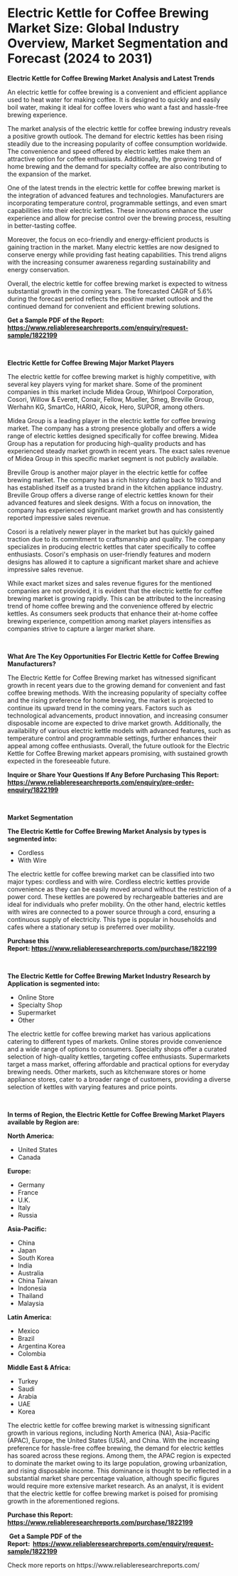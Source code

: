 <p><h1>Electric Kettle for Coffee Brewing Market Size: Global Industry Overview, Market Segmentation and Forecast (2024 to 2031)</h1></p><p><strong>Electric Kettle for Coffee Brewing Market Analysis and Latest Trends</strong></p>
<p><p>An electric kettle for coffee brewing is a convenient and efficient appliance used to heat water for making coffee. It is designed to quickly and easily boil water, making it ideal for coffee lovers who want a fast and hassle-free brewing experience.</p><p>The market analysis of the electric kettle for coffee brewing industry reveals a positive growth outlook. The demand for electric kettles has been rising steadily due to the increasing popularity of coffee consumption worldwide. The convenience and speed offered by electric kettles make them an attractive option for coffee enthusiasts. Additionally, the growing trend of home brewing and the demand for specialty coffee are also contributing to the expansion of the market.</p><p>One of the latest trends in the electric kettle for coffee brewing market is the integration of advanced features and technologies. Manufacturers are incorporating temperature control, programmable settings, and even smart capabilities into their electric kettles. These innovations enhance the user experience and allow for precise control over the brewing process, resulting in better-tasting coffee.</p><p>Moreover, the focus on eco-friendly and energy-efficient products is gaining traction in the market. Many electric kettles are now designed to conserve energy while providing fast heating capabilities. This trend aligns with the increasing consumer awareness regarding sustainability and energy conservation.</p><p>Overall, the electric kettle for coffee brewing market is expected to witness substantial growth in the coming years. The forecasted CAGR of 5.6% during the forecast period reflects the positive market outlook and the continued demand for convenient and efficient brewing solutions.</p></p>
<p><strong>Get a Sample PDF of the Report:&nbsp; <a href="https://www.reliableresearchreports.com/enquiry/request-sample/1822199">https://www.reliableresearchreports.com/enquiry/request-sample/1822199</a></strong></p>
<p>&nbsp;</p>
<p><strong>Electric Kettle for Coffee Brewing Major Market Players</strong></p>
<p><p>The electric kettle for coffee brewing market is highly competitive, with several key players vying for market share. Some of the prominent companies in this market include Midea Group, Whirlpool Corporation, Cosori, Willow & Everett, Conair, Fellow, Mueller, Smeg, Breville Group, Werhahn KG, SmartCo, HARIO, Aicok, Hero, SUPOR, among others.</p><p>Midea Group is a leading player in the electric kettle for coffee brewing market. The company has a strong presence globally and offers a wide range of electric kettles designed specifically for coffee brewing. Midea Group has a reputation for producing high-quality products and has experienced steady market growth in recent years. The exact sales revenue of Midea Group in this specific market segment is not publicly available.</p><p>Breville Group is another major player in the electric kettle for coffee brewing market. The company has a rich history dating back to 1932 and has established itself as a trusted brand in the kitchen appliance industry. Breville Group offers a diverse range of electric kettles known for their advanced features and sleek designs. With a focus on innovation, the company has experienced significant market growth and has consistently reported impressive sales revenue.</p><p>Cosori is a relatively newer player in the market but has quickly gained traction due to its commitment to craftsmanship and quality. The company specializes in producing electric kettles that cater specifically to coffee enthusiasts. Cosori's emphasis on user-friendly features and modern designs has allowed it to capture a significant market share and achieve impressive sales revenue.</p><p>While exact market sizes and sales revenue figures for the mentioned companies are not provided, it is evident that the electric kettle for coffee brewing market is growing rapidly. This can be attributed to the increasing trend of home coffee brewing and the convenience offered by electric kettles. As consumers seek products that enhance their at-home coffee brewing experience, competition among market players intensifies as companies strive to capture a larger market share.</p></p>
<p>&nbsp;</p>
<p><strong>What Are The Key Opportunities For Electric Kettle for Coffee Brewing Manufacturers?</strong></p>
<p><p>The Electric Kettle for Coffee Brewing market has witnessed significant growth in recent years due to the growing demand for convenient and fast coffee brewing methods. With the increasing popularity of specialty coffee and the rising preference for home brewing, the market is projected to continue its upward trend in the coming years. Factors such as technological advancements, product innovation, and increasing consumer disposable income are expected to drive market growth. Additionally, the availability of various electric kettle models with advanced features, such as temperature control and programmable settings, further enhances their appeal among coffee enthusiasts. Overall, the future outlook for the Electric Kettle for Coffee Brewing market appears promising, with sustained growth expected in the foreseeable future.</p></p>
<p><strong>Inquire or Share Your Questions If Any Before Purchasing This Report: <a href="https://www.reliableresearchreports.com/enquiry/pre-order-enquiry/1822199">https://www.reliableresearchreports.com/enquiry/pre-order-enquiry/1822199</a></strong></p>
<p>&nbsp;</p>
<p><strong>Market Segmentation</strong></p>
<p><strong>The Electric Kettle for Coffee Brewing Market Analysis by types is segmented into:</strong></p>
<p><ul><li>Cordless</li><li>With Wire</li></ul></p>
<p><p>The electric kettle for coffee brewing market can be classified into two major types: cordless and with wire. Cordless electric kettles provide convenience as they can be easily moved around without the restriction of a power cord. These kettles are powered by rechargeable batteries and are ideal for individuals who prefer mobility. On the other hand, electric kettles with wires are connected to a power source through a cord, ensuring a continuous supply of electricity. This type is popular in households and cafes where a stationary setup is preferred over mobility.</p></p>
<p><strong>Purchase this Report:&nbsp;<a href="https://www.reliableresearchreports.com/purchase/1822199">https://www.reliableresearchreports.com/purchase/1822199</a></strong></p>
<p>&nbsp;</p>
<p><strong>The Electric Kettle for Coffee Brewing Market Industry Research by Application is segmented into:</strong></p>
<p><ul><li>Online Store</li><li>Specialty Shop</li><li>Supermarket</li><li>Other</li></ul></p>
<p><p>The electric kettle for coffee brewing market has various applications catering to different types of markets. Online stores provide convenience and a wide range of options to consumers. Specialty shops offer a curated selection of high-quality kettles, targeting coffee enthusiasts. Supermarkets target a mass market, offering affordable and practical options for everyday brewing needs. Other markets, such as kitchenware stores or home appliance stores, cater to a broader range of customers, providing a diverse selection of kettles with varying features and price points.</p></p>
<p>&nbsp;</p>
<p><strong>In terms of Region, the Electric Kettle for Coffee Brewing Market Players available by Region are:</strong></p>
<p>
    <p> <strong> North America: </strong>
        <ul>
            <li>United States</li>
            <li>Canada</li>
        </ul>
        </p> 
    <p> <strong> Europe: </strong>
        <ul>
            <li>Germany</li>
            <li>France</li>
            <li>U.K.</li>
            <li>Italy</li>
            <li>Russia</li>
        </ul>
        </p> 
    <p> <strong> Asia-Pacific: </strong>
        <ul>
            <li>China</li>
            <li>Japan</li>
            <li>South Korea</li>
            <li>India</li>
            <li>Australia</li>
            <li>China Taiwan</li>
            <li>Indonesia</li>
            <li>Thailand</li>
            <li>Malaysia</li>
        </ul>
        </p> 
    <p> <strong> Latin America: </strong>
        <ul>
            <li>Mexico</li>
            <li>Brazil</li>
            <li>Argentina Korea</li>
            <li>Colombia</li>
        </ul>
        </p> 
    <p> <strong> Middle East & Africa: </strong>
        <ul>
            <li>Turkey</li>
            <li>Saudi</li>
            <li>Arabia</li>
            <li>UAE</li>
            <li>Korea</li>
        </ul>
    </p>
    </p>
<p><p>The electric kettle for coffee brewing market is witnessing significant growth in various regions, including North America (NA), Asia-Pacific (APAC), Europe, the United States (USA), and China. With the increasing preference for hassle-free coffee brewing, the demand for electric kettles has soared across these regions. Among them, the APAC region is expected to dominate the market owing to its large population, growing urbanization, and rising disposable income. This dominance is thought to be reflected in a substantial market share percentage valuation, although specific figures would require more extensive market research. As an analyst, it is evident that the electric kettle for coffee brewing market is poised for promising growth in the aforementioned regions.</p></p>
<p><strong>Purchase this Report: <a href="https://www.reliableresearchreports.com/purchase/1822199">https://www.reliableresearchreports.com/purchase/1822199</a></strong></p>
<p>&nbsp;<strong>Get a Sample PDF of the Report:&nbsp;&nbsp;<a href="https://www.reliableresearchreports.com/enquiry/request-sample/1822199">https://www.reliableresearchreports.com/enquiry/request-sample/1822199</a></strong></p>
<p><strong></strong></p>
<p>Check more reports on https://www.reliableresearchreports.com/</p>